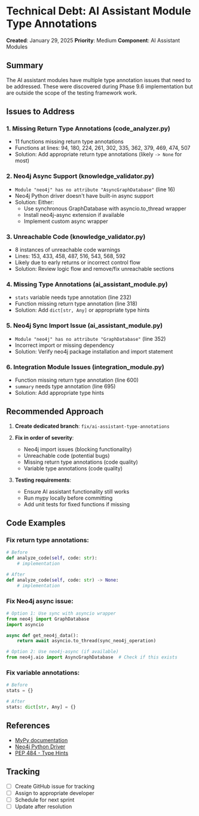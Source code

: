# Technical Debt: AI Assistant Module Type Annotations

**Created**: January 29, 2025
**Priority**: Medium
**Component**: AI Assistant Modules

## Summary

The AI assistant modules have multiple type annotation issues that need to be addressed. These were discovered during Phase 9.6 implementation but are outside the scope of the testing framework work.

## Issues to Address

### 1. Missing Return Type Annotations (code_analyzer.py)
- 11 functions missing return type annotations
- Functions at lines: 94, 180, 224, 261, 302, 335, 362, 379, 469, 474, 507
- Solution: Add appropriate return type annotations (likely `-> None` for most)

### 2. Neo4j Async Support (knowledge_validator.py)
- `Module "neo4j" has no attribute "AsyncGraphDatabase"` (line 16)
- Neo4j Python driver doesn't have built-in async support
- Solution: Either:
  - Use synchronous GraphDatabase with asyncio.to_thread wrapper
  - Install neo4j-async extension if available
  - Implement custom async wrapper

### 3. Unreachable Code (knowledge_validator.py)
- 8 instances of unreachable code warnings
- Lines: 153, 433, 458, 487, 516, 543, 568, 592
- Likely due to early returns or incorrect control flow
- Solution: Review logic flow and remove/fix unreachable sections

### 4. Missing Type Annotations (ai_assistant_module.py)
- `stats` variable needs type annotation (line 232)
- Function missing return type annotation (line 318)
- Solution: Add `dict[str, Any]` or appropriate type hints

### 5. Neo4j Sync Import Issue (ai_assistant_module.py)
- `Module "neo4j" has no attribute "GraphDatabase"` (line 352)
- Incorrect import or missing dependency
- Solution: Verify neo4j package installation and import statement

### 6. Integration Module Issues (integration_module.py)
- Function missing return type annotation (line 600)
- `summary` needs type annotation (line 695)
- Solution: Add appropriate type hints

## Recommended Approach

1. **Create dedicated branch**: `fix/ai-assistant-type-annotations`
2. **Fix in order of severity**:
   - Neo4j import issues (blocking functionality)
   - Unreachable code (potential bugs)
   - Missing return type annotations (code quality)
   - Variable type annotations (code quality)

3. **Testing requirements**:
   - Ensure AI assistant functionality still works
   - Run mypy locally before committing
   - Add unit tests for fixed functions if missing

## Code Examples

### Fix return type annotations:
```python
# Before
def analyze_code(self, code: str):
    # implementation

# After
def analyze_code(self, code: str) -> None:
    # implementation
```

### Fix Neo4j async issue:
```python
# Option 1: Use sync with asyncio wrapper
from neo4j import GraphDatabase
import asyncio

async def get_neo4j_data():
    return await asyncio.to_thread(sync_neo4j_operation)

# Option 2: Use neo4j-async (if available)
from neo4j.aio import AsyncGraphDatabase  # Check if this exists
```

### Fix variable annotations:
```python
# Before
stats = {}

# After
stats: dict[str, Any] = {}
```

## References

- [MyPy documentation](https://mypy.readthedocs.io/)
- [Neo4j Python Driver](https://neo4j.com/docs/python-manual/current/)
- [PEP 484 - Type Hints](https://www.python.org/dev/peps/pep-0484/)

## Tracking

- [ ] Create GitHub issue for tracking
- [ ] Assign to appropriate developer
- [ ] Schedule for next sprint
- [ ] Update after resolution
